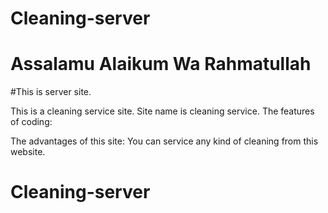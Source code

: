 # Cleaning-server

# Assalamu Alaikum Wa Rahmatullah
#This is server site.

This is a cleaning service site. Site name is  cleaning service.
The features of coding:

The advantages of this site: You can service any kind of cleaning from this website.


# Cleaning-server
